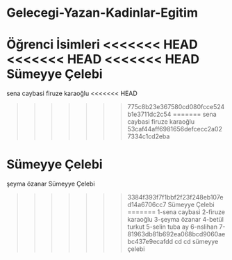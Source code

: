 ﻿# Gelecegi-Yazan-Kadinlar-Egitim 
Öğrenci İsimleri
<<<<<<< HEAD
<<<<<<< HEAD
<<<<<<< HEAD
Sümeyye Çelebi
=======
sena caybasi
firuze karaoğlu
<<<<<<< HEAD
>>>>>>> 775c8b23e367580cd080fcce524b1e3711dc2c54
=======
sena caybasi
firuze karaoğlu
>>>>>>> 53caf44aff6981656defcecc2a027334c1cd2eba

Sümeyye Çelebi
=======
şeyma özanar Sümeyye Çelebi
>>>>>>> 3384f393f7f1bbf2f23f248eb107ed14a6706cc7
Sümeyye Çelebi
=======
1-sena caybasi
2-firuze karaoğlu
3-şeyma özanar
4-betül turkut
5-selin tuba ay
6-nslihan
7-
>>>>>>> 81963db81b692ea068bcd9060aebc437e9ecafdd cd
cd sümeyye çelebi
